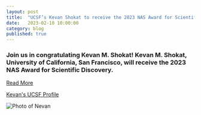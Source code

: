 ```yaml
---
layout: post
title:  "UCSF’s Kevan Shokat to receive the 2023 NAS Award for Scientific Discovery."
date:   2023-02-10 10:00:00
category: blog
published: true
---
```


### Join us in congratulating Kevan M. Shokat! Kevan M. Shokat, University of California, San Francisco, will receive the 2023 NAS Award for Scientific Discovery.

[Read More ](https://www.nasonline.org/programs/awards/2023-awards/Shokat.html)

[Kevan's UCSF Profile](https://profiles.ucsf.edu/kevan.shokat)

![Photo of Nevan](/assets/images/faculty/kevan.jpg)
